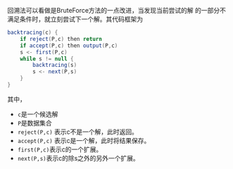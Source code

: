 回溯法可以看做是BruteForce方法的一点改进，当发现当前尝试的解
的一部分不满足条件时，就立刻尝试下一个解。其代码框架为
``` java
backtracing(c) {
    if reject(P,c) then return
    if accept(P,c) then output(P,c)
    s <- first(P,c)
    while s != null {
        backtracing(s)
        s <- next(P,s)
    }
}
```
其中，
* `c`是一个候选解
* `P`是数据集合
* `reject(P,c)` 表示c不是一个解，此时返回。
* `accept(P,c)` 表示c是一个解，此时将结果保存。
* `first(P,c)`表示c的一个扩展。
* `next(P,s)`表示c的除s之外的另外一个扩展。
